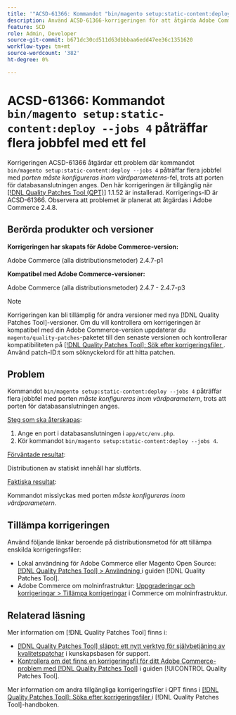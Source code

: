 ```yaml
---
title: '"ACSD-61366: Kommandot "bin/magento setup:static-content:deploy —job 4" påträffar flera jobbfel med ett fel"'
description: Använd ACSD-61366-korrigeringen för att åtgärda Adobe Commerce-problemet där kommandot "bin/magento setup:static-content:deploy —job 4" stöter på flera jobbfel med *Port måste konfigureras inom värdparametern*, trots att porten för DB-anslutningen anges.
feature: SCD
role: Admin, Developer
source-git-commit: b671dc30cd511d63dbbbaa6edd47ee36c1351620
workflow-type: tm+mt
source-wordcount: '382'
ht-degree: 0%

---
```


# ACSD-61366: Kommandot `bin/magento setup:static-content:deploy --jobs 4` påträffar flera jobbfel med ett fel

Korrigeringen ACSD-61366 åtgärdar ett problem där kommandot `bin/magento setup:static-content:deploy --jobs 4` påträffar flera jobbfel med *porten måste konfigureras inom värdparameterns*-fel, trots att porten för databasanslutningen anges. Den här korrigeringen är tillgänglig när [[!DNL Quality Patches Tool (QPT)]](https://experienceleague.adobe.com/sv/docs/commerce-knowledge-base/kb/announcements/commerce-announcements/magento-quality-patches-released-new-tool-to-self-serve-quality-patches) 1.1.52 är installerad. Korrigerings-ID är ACSD-61366. Observera att problemet är planerat att åtgärdas i Adobe Commerce 2.4.8.

## Berörda produkter och versioner

**Korrigeringen har skapats för Adobe Commerce-version:**

Adobe Commerce (alla distributionsmetoder) 2.4.7-p1

**Kompatibel med Adobe Commerce-versioner:**

Adobe Commerce (alla distributionsmetoder) 2.4.7 - 2.4.7-p3

>[!NOTE]
>
>Korrigeringen kan bli tillämplig för andra versioner med nya [!DNL Quality Patches Tool]-versioner. Om du vill kontrollera om korrigeringen är kompatibel med din Adobe Commerce-version uppdaterar du `magento/quality-patches`-paketet till den senaste versionen och kontrollerar kompatibiliteten på [[!DNL Quality Patches Tool]: Sök efter korrigeringsfiler ](https://experienceleague.adobe.com/tools/commerce-quality-patches/index.html?lang=sv-SE). Använd patch-ID:t som söknyckelord för att hitta patchen.

## Problem

Kommandot `bin/magento setup:static-content:deploy --jobs 4` påträffar flera jobbfel med porten *måste konfigureras inom värdparametern*, trots att porten för databasanslutningen anges.

<u>Steg som ska återskapas</u>:

1. Ange en port i databasanslutningen i `app/etc/env.php`.
1. Kör kommandot `bin/magento setup:static-content:deploy --jobs 4`.

<u>Förväntade resultat</u>:

Distributionen av statiskt innehåll har slutförts.

<u>Faktiska resultat</u>:

Kommandot misslyckas med porten *måste konfigureras inom värdparametern*.

## Tillämpa korrigeringen

Använd följande länkar beroende på distributionsmetod för att tillämpa enskilda korrigeringsfiler:

* Lokal användning för Adobe Commerce eller Magento Open Source: [[!DNL Quality Patches Tool] > Användning ](/help/tools/quality-patches-tool/usage.md) i guiden [!DNL Quality Patches Tool].
* Adobe Commerce om molninfrastruktur: [Uppgraderingar och korrigeringar > Tillämpa korrigeringar](https://experienceleague.adobe.com/docs/commerce-cloud-service/user-guide/develop/upgrade/apply-patches.html?lang=sv-SE) i Commerce om molninfrastruktur.

## Relaterad läsning

Mer information om [!DNL Quality Patches Tool] finns i:

* [[!DNL Quality Patches Tool] släppt: ett nytt verktyg för självbetjäning av kvalitetspatchar](https://experienceleague.adobe.com/sv/docs/commerce-knowledge-base/kb/announcements/commerce-announcements/magento-quality-patches-released-new-tool-to-self-serve-quality-patches) i kunskapsbasen för support.
* [Kontrollera om det finns en korrigeringsfil för ditt Adobe Commerce-problem med  [!DNL Quality Patches Tool]](/help/tools/quality-patches-tool/patches-available-in-qpt/check-patch-for-magento-issue-with-magento-quality-patches.md) i guiden [!UICONTROL Quality Patches Tool].


Mer information om andra tillgängliga korrigeringsfiler i QPT finns i [[!DNL Quality Patches Tool]: Söka efter korrigeringsfiler ](https://experienceleague.adobe.com/tools/commerce-quality-patches/index.html?lang=sv-SE) i [!DNL Quality Patches Tool]-handboken.